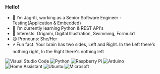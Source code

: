 ### Hello! 


<!--**TopsyKret/TopsyKret** is a ✨ _special_ ✨ repository because its `README.md` (this file) appears on your GitHub profile.

Here are some ideas to get you started:-->

- 🔭 I’m Jagriti, working as a Senior Software Engineer - Testing(Application & Embedded)
- 🌱 I’m currently learning Python & REST API's
- 💬 Interests: Origami, Digital Illustration, Swimming, Formula1
- 😄 Pronouns: She/Her
- ⚡ Fun fact: Your brain has two sides, Left and Right. In the Left there's nothing right, In the Right there's nothing left

![Visual Studio Code](https://img.shields.io/badge/Visual%20Studio%20Code-0078d7.svg?style=for-the-badge&logo=visual-studio-code&logoColor=white)
![Python](https://img.shields.io/badge/python-3670A0?style=for-the-badge&logo=python&logoColor=ffdd54)
![Raspberry Pi](https://img.shields.io/badge/-RaspberryPi-C51A4A?style=for-the-badge&logo=Raspberry-Pi)
![Arduino](https://img.shields.io/badge/-Arduino-00979D?style=for-the-badge&logo=Arduino&logoColor=white)
![Home Assistant](https://img.shields.io/badge/home%20assistant-%2341BDF5.svg?style=for-the-badge&logo=home-assistant&logoColor=white)
![Ubuntu](https://img.shields.io/badge/Ubuntu-E95420?style=for-the-badge&logo=ubuntu&logoColor=white)
![Microsoft](https://img.shields.io/badge/Microsoft-0078D4?style=for-the-badge&logo=microsoft&logoColor=white)
<!-- ![Docker](https://img.shields.io/badge/docker-%230db7ed.svg?style=for-the-badge&logo=docker&logoColor=white) -->
<!-- ![Medium](https://img.shields.io/badge/Medium-12100E?style=for-the-badge&logo=medium&logoColor=white) -->
<!-- ![MongoDB](https://img.shields.io/badge/MongoDB-%234ea94b.svg?style=for-the-badge&logo=mongodb&logoColor=white) -->
<!-- ![Microsoft Learn](https://img.shields.io/badge/Microsoft_Learn-258ffa?style=for-the-badge&logo=microsoft&logoColor=white) -->
<!-- ![Flask](https://img.shields.io/badge/flask-%23000.svg?style=for-the-badge&logo=flask&logoColor=white) -->
